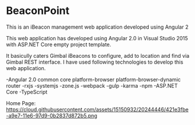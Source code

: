 # BeaconPoint
This is an iBeacon management web application developed using Angular 2

This web application has developed using Angular 2.0 in Visual Studio 2015 with ASP.NET Core empty project template.

It basicully caters Gimbal iBeacons to configure, add to location and find via Gimbal REST interface. I have used following technologies to develop this web application.

-Angular 2.0
  common
  core
  platform-browser
  platform-browser-dynamic
  router
-rxjs
-systemjs
-zone.js
-webpack
-gulp
-karma
-npm
-ASP.NET Core
-TypeScript

Home Page:
https://cloud.githubusercontent.com/assets/15150932/20244446/421e3fbe-a9e7-11e6-97d9-0b2837d872b5.png
